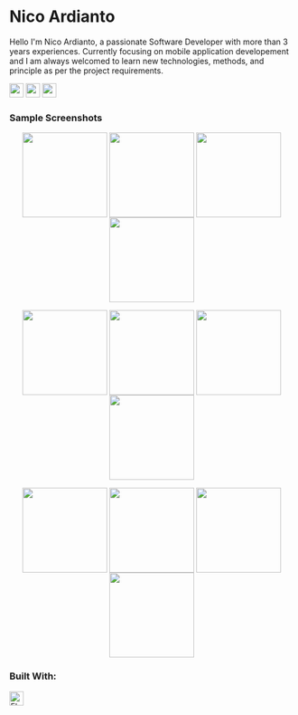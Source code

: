 # Nico Ardianto
Hello I'm Nico Ardianto, a passionate Software Developer with more than 3 years experiences. Currently focusing on mobile application developement and I am always welcomed to learn new technologies, methods, and principle as per the project requirements.

<a href="mailto:nicoardianto1997@gmail.com" target="_blank"><img src="https://i.ibb.co/Pg9dLPS/email-nico.jpg" height="25"></a>
<a href="https://www.linkedin.com/in/nico-ardianto-bba8b1269/" target="_blank"><img src="ttps://i.ibb.co/nr6kV8Z/linkedin-nico.jpggit " height="25"></a>
<a href="https://www.instagram.com/ncrdnt08/" target="_blank"><img src="https://i.ibb.co/cT5RtPd/instagram-nico.jpg" height="25"></a>



### Sample Screenshots
<p align ="center">
  <img align="center" src="https://i.ibb.co/27Y1wM2/1-splash-screen.png" width="150">
  <img align="center" src="https://i.ibb.co/kGY9B9t/2-register-screenm.png" width="150">
  <img align="center" src="https://i.ibb.co/xjFJs9D/3-home-screen.png" width="150">
  <img align="center" src="https://i.ibb.co/zm0sWZg/4-weather-screen.png" width="150">
</p>




<p align ="center">
  <img align="center" src="https://i.ibb.co/rydnJGr/5-report-screen.png" width="150">
   <img align="center" src="https://i.ibb.co/315J1pX/6-image-source-screen.png" width="150">
  <img align="center" src="https://i.ibb.co/7rxwMr5/7-selected-image-screen.png" width="150">
  <img align="center" src="https://i.ibb.co/7yYKvF1/8-list-report-screen.png" width="150">
</p>


<p align ="center">
   <img align="center" src="https://i.ibb.co/GFw9JRs/9-single-report-screen.png" width="150">
  <img align="center" src="https://i.ibb.co/kHMYdWP/10-urgent-call-screen.png" width="150">
  <img align="center" src="https://i.ibb.co/bbT4mpg/11-admin-screenn.png" width="150">
  <img align="center" src="https://i.ibb.co/FmHDPGR/12-notification-screen.png" width="150">
</p>

### Built With:
<img src="https://i.ibb.co/89Xq1PJ/flutter.jpg" alt="Flutter" height="25"/>

